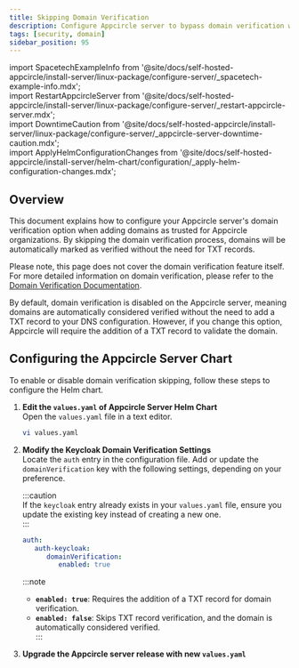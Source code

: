 ```yaml
---
title: Skipping Domain Verification  
description: Configure Appcircle server to bypass domain verification when adding domains to an organization.  
tags: [security, domain]  
sidebar_position: 95
---
```


import SpacetechExampleInfo from '@site/docs/self-hosted-appcircle/install-server/linux-package/configure-server/_spacetech-example-info.mdx';  
import RestartAppcircleServer from '@site/docs/self-hosted-appcircle/install-server/linux-package/configure-server/_restart-appcircle-server.mdx';  
import DowntimeCaution from '@site/docs/self-hosted-appcircle/install-server/linux-package/configure-server/_appcircle-server-downtime-caution.mdx';  
import ApplyHelmConfigurationChanges from '@site/docs/self-hosted-appcircle/install-server/helm-chart/configuration/\_apply-helm-configuration-changes.mdx';

## Overview

This document explains how to configure your Appcircle server's domain verification option when adding domains as trusted for Appcircle organizations. By skipping the domain verification process, domains will be automatically marked as verified without the need for TXT records.

Please note, this page does not cover the domain verification feature itself. For more detailed information on domain verification, please refer to the [Domain Verification Documentation](/account/my-organization/security/domain-verification/index.md).

By default, domain verification is disabled on the Appcircle server, meaning domains are automatically considered verified without the need to add a TXT record to your DNS configuration. 
However, if you change this option, Appcircle will require the addition of a TXT record to validate the domain.

## Configuring the Appcircle Server Chart

To enable or disable domain verification skipping, follow these steps to configure the Helm chart.

1. **Edit the `values.yaml` of Appcircle Server Helm Chart**  
   Open the `values.yaml` file in a text editor.

   ```bash
   vi values.yaml
   ```

2. **Modify the Keycloak Domain Verification Settings**  
   Locate the `auth` entry in the configuration file. Add or update the `domainVerification` key with the following settings, depending on your preference.

   :::caution  
   If the `keycloak` entry already exists in your `values.yaml` file, ensure you update the existing key instead of creating a new one.  
   :::

   ```yaml
   auth:
      auth-keycloak:
         domainVerification:
            enabled: true
   ```

   :::note  
   - **`enabled: true`**: Requires the addition of a TXT record for domain verification.  
   - **`enabled: false`**: Skips TXT record verification, and the domain is automatically considered verified.  
   :::

3. **Upgrade the Appcircle server release with new `values.yaml`**

   <ApplyHelmConfigurationChanges />